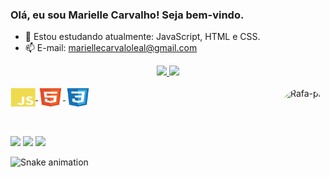 ### Olá, eu sou Marielle Carvalho! Seja bem-vindo.
- 🌱 Estou estudando atualmente: JavaScript, HTML e CSS.
- 📫 E-mail: mariellecarvaloleal@gmail.com

<div align="center">
  <a href="https://github.com/mariellecarvalholeal">
  <img height="180em" src="https://github-readme-stats.vercel.app/api?username=mariellecarvalholeal&show_icons=true&theme=nord&include_all_commits=true&count_private=true"/>
  <img height="180em" src="https://github-readme-stats.vercel.app/api/top-langs/?username=mariellecarvalholeal&layout=compact&langs_count=7&theme=nord"/>
</div>
  
<div style="display: inline_block"><br>
  <img align="center" alt="Rafa-Js" height="30" width="40" src="https://raw.githubusercontent.com/devicons/devicon/master/icons/javascript/javascript-plain.svg">
  <img align="center" alt="Rafa-HTML" height="30" width="40" src="https://raw.githubusercontent.com/devicons/devicon/master/icons/html5/html5-original.svg">
  <img align="center" alt="Rafa-CSS" height="30" width="40" src="https://raw.githubusercontent.com/devicons/devicon/master/icons/css3/css3-original.svg">
  <img align="right" alt="Rafa-pic" height="150" style="border-radius:150px;" src="https://media.discordapp.net/attachments/781192959290769428/949048728399015936/output_7p1ZMX.gif?width=432&height=432">
  
</div>
  
  ##
  
  <div> 
  <br> <a href="https://instagram.com/mariellecarvalhol" target="_blank"><img src="https://img.shields.io/badge/-Instagram-%23E4405F?style=for-the-badge&logo=instagram&logoColor=white" target="_blank"></a>
  <a href = "mailto:mariellecarvalholeal@gmail.com"><img src="https://img.shields.io/badge/-Gmail-%23333?style=for-the-badge&logo=gmail&logoColor=white" target="_blank"></a>
  <a href="https://www.linkedin.com/in/mariellecarvalhol/" target="_blank"><img src="https://img.shields.io/badge/-LinkedIn-%230077B5?style=for-the-badge&logo=linkedin&logoColor=white" target="_blank"></a> 
 
  ![Snake animation](https://github.com/mariellecarvalholeal/mariellecarvalholeal/blob/output/github-contribution-grid-snake.svg)
 
</div>
